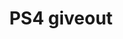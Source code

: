 ---
pid: rs133
title: PS4 giveout
location_transcription: 31st grace ferry
coordinates: "[-75.194901567705, 39.939188639525]"
zipcode: '19146'
gen_neighborhood: South Philadelphia
neighborhood: Graduate Hospital,Naval Square,Southwest Center City
outside_phl: 
age: '11'
age_range: 6-13
instagram: 
image_file_name: rs_133.jpg
proposal_transcription: So if o kid don't have it so we could give them and every
  one be happy instead of jealous and trying to hurt people.
topic: 
topic_summary: 
type: 
keywords_other: 
credit: John Randolph
image_labels: 
twitter: 
facebook: 
permalink: "/monuments/rs133/"
layout: item-page
---